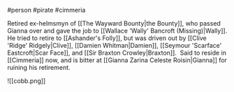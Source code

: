 #person #pirate #cimmeria

Retired ex-helmsmyn of [[The Wayward Bounty|the Bounty]], who passed Gianna over and gave the job to [[Wallace 'Wally' Bancroft (Missing)|Wally]].  He tried to retire to [[Ashander's Folly]], but was driven out by [[Clive 'Ridge' Ridgely|Clive]], [[Damien Whitman|Damien]], [[Seymour 'Scarface' Eastcroft|Scar Face]], and [[Sir Braxton Crowley|Braxton]].  Said to reside in [[Cimmeria]] now, and is bitter at [[Gianna Zarina Celeste Roisin|Gianna]] for ruining his retirement.

![[cobb.png]]